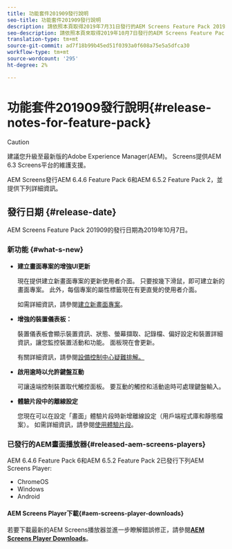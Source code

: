 ```yaml
---
title: 功能套件201909發行說明
seo-title: 功能套件201909發行說明
description: 請依照本頁取得2019年7月31日發行的AEM Screens Feature Pack 201909的相關資訊。
seo-description: 請依照本頁來取得2019年10月7日發行的AEM Screens Feature Pack 201909的資訊。
translation-type: tm+mt
source-git-commit: ad7f18b99b45ed51f0393a0f608a75e5a5dfca30
workflow-type: tm+mt
source-wordcount: '295'
ht-degree: 2%

---
```



# 功能套件201909發行說明{#release-notes-for-feature-pack}

>[!CAUTION]
>
>建議您升級至最新版的Adobe Experience Manager(AEM)。 Screens提供AEM 6.3 Screens平台的維護支援。

AEM Screens發行AEM 6.4.6 Feature Pack 6和AEM 6.5.2 Feature Pack 2，並提供下列詳細資訊。

## 發行日期 {#release-date}

AEM Screens Feature Pack 201909的發行日期為2019年10月7日。

### 新功能 {#what-s-new}

* **建立畫面專案的增強UI更新**

   現在提供建立新畫面專案的更新使用者介面。 只要按幾下滑鼠，即可建立新的畫面專案。 此外，每個專案的屬性標籤現在有更直覺的使用者介面。

   如需詳細資訊，請參閱[建立新畫面專案](creating-a-screens-project.md)。

* **增強的裝置儀表板：**

   裝置儀表板會顯示裝置資訊、狀態、螢幕擷取、記錄檔、偏好設定和裝置詳細資訊，讓您監控裝置活動和功能。 面板現在會更新。

   有關詳細資訊，請參閱[設備控制中心疑難排解。](monitoring-screens.md)

* **啟用逾時以允許鍵盤互動**

   可讓遠端控制裝置取代觸控面板。 要互動的觸控和活動逾時可處理鍵盤輸入。

* **體驗片段中的離線設定**

   您現在可以在設定「畫面」體驗片段時新增離線設定（用戶端程式庫和靜態檔案）。
如需詳細資訊，請參閱[使用體驗片段](experience-fragments-in-screens.md)。

### 已發行的AEM畫面播放器{#released-aem-screens-players}

AEM 6.4.6 Feature Pack 6和AEM 6.5.2 Feature Pack 2已發行下列AEM Screens Player:

* ChromeOS
* Windows
* Android

#### AEM Screens Player下載{#aem-screens-player-downloads}

若要下載最新的AEM Screens播放器並進一步瞭解錯誤修正，請參閱&#x200B;[**AEM Screens Player Downloads**](https://download.macromedia.com/screens/)。
